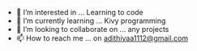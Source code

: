 - 👀 I’m interested in ... Learning to code
- 🌱 I’m currently learning ... Kivy programming 
- 💞️ I’m looking to collaborate on ... any projects
- 📫 How to reach me ... on adithiyaa1112@gmail.com

<!---
Adithiyaa-A-S/Adithiyaa-A-S is a ✨ special ✨ repository because its `README.md` (this file) appears on your GitHub profile.
You can click the Preview link to take a look at your changes.
--->

